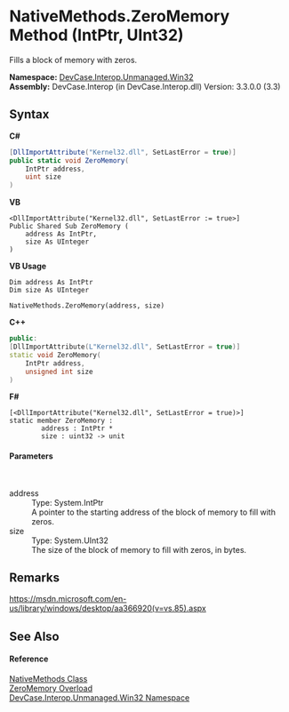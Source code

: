 # NativeMethods.ZeroMemory Method (IntPtr, UInt32)
 

Fills a block of memory with zeros.

**Namespace:**&nbsp;<a href="N_DevCase_Interop_Unmanaged_Win32">DevCase.Interop.Unmanaged.Win32</a><br />**Assembly:**&nbsp;DevCase.Interop (in DevCase.Interop.dll) Version: 3.3.0.0 (3.3)

## Syntax

**C#**<br />
``` C#
[DllImportAttribute("Kernel32.dll", SetLastError = true)]
public static void ZeroMemory(
	IntPtr address,
	uint size
)
```

**VB**<br />
``` VB
<DllImportAttribute("Kernel32.dll", SetLastError := true>]
Public Shared Sub ZeroMemory ( 
	address As IntPtr,
	size As UInteger
)
```

**VB Usage**<br />
``` VB Usage
Dim address As IntPtr
Dim size As UInteger

NativeMethods.ZeroMemory(address, size)
```

**C++**<br />
``` C++
public:
[DllImportAttribute(L"Kernel32.dll", SetLastError = true)]
static void ZeroMemory(
	IntPtr address, 
	unsigned int size
)
```

**F#**<br />
``` F#
[<DllImportAttribute("Kernel32.dll", SetLastError = true)>]
static member ZeroMemory : 
        address : IntPtr * 
        size : uint32 -> unit 

```


#### Parameters
&nbsp;<dl><dt>address</dt><dd>Type: System.IntPtr<br />A pointer to the starting address of the block of memory to fill with zeros.</dd><dt>size</dt><dd>Type: System.UInt32<br />The size of the block of memory to fill with zeros, in bytes.</dd></dl>

## Remarks
<a href="https://msdn.microsoft.com/en-us/library/windows/desktop/aa366920(v=vs.85).aspx" target="_blank">https://msdn.microsoft.com/en-us/library/windows/desktop/aa366920(v=vs.85).aspx</a>

## See Also


#### Reference
<a href="T_DevCase_Interop_Unmanaged_Win32_NativeMethods">NativeMethods Class</a><br /><a href="Overload_DevCase_Interop_Unmanaged_Win32_NativeMethods_ZeroMemory">ZeroMemory Overload</a><br /><a href="N_DevCase_Interop_Unmanaged_Win32">DevCase.Interop.Unmanaged.Win32 Namespace</a><br />